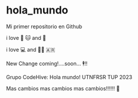 # hola_mundo

Mi primer repositorio en Github

i love 🍕 🐱 and 🎸 

i love 💻 and 🧑‍🔬 🇦🇷

New Change coming!....soon... 🕴️!!

Grupo CodeHive: Hola mundo! UTNFRSR TUP 2023

Mas cambios mas cambios mas cambios!!!!!! 🦀

